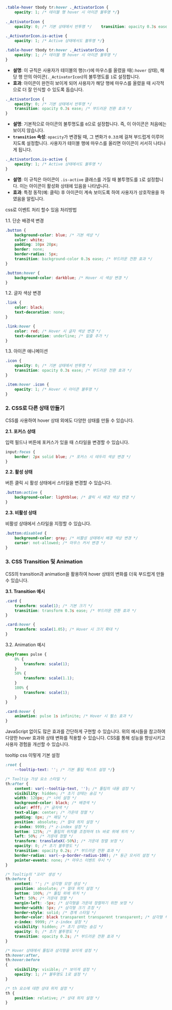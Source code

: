 
```css
.table-hover tbody tr:hover ._ActivatorIcon {  
    opacity: 1; /* 테이블 행 hover 시 아이콘 불투명 */}  
  
._ActivatorIcon {  
    opacity: 0; /* 기본 상태에서 반투명 */    transition: opacity 0.3s ease; /* 부드러운 전환 효과 */}  
  
._ActivatorIcon.is-active {  
    opacity: 1; /* Active 상태에서도 불투명 */}
```


```css
.table-hover tbody tr:hover ._ActivatorIcon {
    opacity: 1; /* 테이블 행 hover 시 아이콘 불투명 */
}
```

- **설명**: 이 규칙은 사용자가 테이블의 행(`tr`)에 마우스를 올렸을 때(`:hover` 상태), 해당 행 안의 아이콘(`._ActivatorIcon`)의 불투명도를 `1`로 설정합니다.
- **효과**: 아이콘이 완전히 보이게 되어 사용자가 해당 행에 마우스를 올렸을 때 시각적으로 더 잘 인식할 수 있도록 돕습니다.

```css
._ActivatorIcon {
    opacity: 0; /* 기본 상태에서 반투명 */
    transition: opacity 0.3s ease; /* 부드러운 전환 효과 */
}
```

- **설명**: 기본적으로 아이콘의 불투명도를 `0`으로 설정합니다. 즉, 이 아이콘은 처음에는 보이지 않습니다.
- **`transition` 속성**: `opacity`가 변경될 때, 그 변화가 `0.3초`에 걸쳐 부드럽게 이루어지도록 설정합니다. 사용자가 테이블 행에 마우스를 올리면 아이콘이 서서히 나타나게 됩니다.




```css
._ActivatorIcon.is-active {
    opacity: 1; /* Active 상태에서도 불투명 */
}

```

- **설명**: 이 규칙은 아이콘이 `.is-active` 클래스를 가질 때 불투명도를 `1`로 설정합니다. 이는 아이콘이 활성화 상태에 있음을 나타냅니다.
- **효과**: 특정 동작(예: 클릭) 후 아이콘이 계속 보이도록 하여 사용자가 상호작용을 하였음을 알립니다.



css로 이벤트 처리 할수 있음 처리방법


1.1. 단순 배경색 변경
```css
.button {
    background-color: blue; /* 기본 색상 */
    color: white;
    padding: 10px 20px;
    border: none;
    border-radius: 5px;
    transition: background-color 0.3s ease; /* 부드러운 전환 효과 */
}

.button:hover {
    background-color: darkblue; /* Hover 시 색상 변경 */
}
```


1.2. 글자 색상 변경

```css
.link {
    color: black;
    text-decoration: none;
}

.link:hover {
    color: red; /* Hover 시 글자 색상 변경 */
    text-decoration: underline; /* 밑줄 추가 */
}
```


1.3. 아이콘 애니메이션
```css
.icon {
    opacity: 0; /* 기본 상태에서 반투명 */
    transition: opacity 0.3s ease; /* 부드러운 전환 효과 */
}

.item:hover .icon {
    opacity: 1; /* Hover 시 아이콘 불투명 */
}

```


### 2. CSS로 다른 상태 만들기

CSS를 사용하여 hover 상태 외에도 다양한 상태를 만들 수 있습니다.

**2.1. 포커스 상태**

입력 필드나 버튼에 포커스가 있을 때 스타일을 변경할 수 있습니다.

```css
input:focus {
    border: 2px solid blue; /* 포커스 시 테두리 색상 변경 */
}
```





**2.2. 활성 상태**

버튼 클릭 시 활성 상태에서 스타일을 변경할 수 있습니다.
```css
.button:active {
    background-color: lightblue; /* 클릭 시 배경 색상 변경 */
}
```




**2.3. 비활성 상태**

비활성 상태에서 스타일을 지정할 수 있습니다.

```css
.button:disabled {
    background-color: gray; /* 비활성 상태에서 배경 색상 변경 */
    cursor: not-allowed; /* 마우스 커서 변경 */
}

```

### 3. CSS Transition 및 Animation

CSS의 transition과 animation을 활용하여 hover 상태의 변화를 더욱 부드럽게 만들 수 있습니다.

**3.1. Transition 예시**

```css
.card {
    transform: scale(1); /* 기본 크기 */
    transition: transform 0.3s ease; /* 부드러운 전환 효과 */
}

.card:hover {
    transform: scale(1.05); /* Hover 시 크기 확대 */
}

```


3.2. Animation 예시
```css
@keyframes pulse {
    0% {
        transform: scale(1);
    }
    50% {
        transform: scale(1.1);
    }
    100% {
        transform: scale(1);
    }
}

.card:hover {
    animation: pulse 1s infinite; /* Hover 시 펄스 효과 */
}

```


JavaScript 없이도 많은 효과를 간단하게 구현할 수 있습니다. 위의 예시들을 참고하여 다양한 hover 효과와 상태 변화를 적용할 수 있습니다. CSS를 통해 성능을 향상시키고 사용자 경험을 개선할 수 있습니다.









tooltip css
이렇게 기본 설정 

```css
:root {  
    --tooltip-text: ''; /* 기본 툴팁 텍스트 설정 */}
```

```css
/* Tooltip 가상 요소 스타일 */
th:after {
    content: var(--tooltip-text, ''); /* 툴팁의 내용 설정 */
    visibility: hidden; /* 초기 상태는 숨김 */
    width: 120px; /* 너비 설정 */
    background-color: black; /* 배경색 */
    color: #fff; /* 글자색 */
    text-align: center; /* 가운데 정렬 */
    padding: 8px; /* 패딩 */
    position: absolute; /* 절대 위치 설정 */
    z-index: 9999; /* z-index 설정 */
    bottom: 125%; /* 툴팁의 위치를 조정하여 th 바로 위에 위치 */
    left: 50%; /* 가운데 정렬 */
    transform: translateX(-50%); /* 가운데 정렬 보정 */
    opacity: 0; /* 초기 불투명도 */
    transition: opacity 0.2s; /* 부드러운 전환 효과 */
    border-radius: var(--p-border-radius-100); /* 둥근 모서리 설정 */
    pointer-events: none; /* 마우스 이벤트 무시 */
}

/* Tooltip의 "꼬리" 생성 */
th:before {
    content: ''; /* 삼각형 모양 생성 */
    position: absolute; /* 절대 위치 설정 */
    bottom: 100%; /* 툴팁 위에 위치 */
    left: 50%; /* 가운데 정렬 */
    margin-left: -5px; /* 삼각형을 가운데 정렬하기 위한 보정 */
    border-width: 5px; /* 삼각형 크기 조정 */
    border-style: solid; /* 경계 스타일 */
    border-color: black transparent transparent transparent; /* 삼각형 색상 설정: 위쪽으로 향하도록 설정 */
    z-index: 9999; /* z-index 설정 */
    visibility: hidden; /* 초기 상태는 숨김 */
    opacity: 0; /* 초기 불투명도 */
    transition: opacity 0.2s; /* 부드러운 전환 효과 */
}

/* Hover 상태에서 툴팁과 삼각형을 보이게 설정 */
th:hover:after,
th:hover:before
{
    visibility: visible; /* 보이게 설정 */
    opacity: 1; /* 불투명도 1로 설정 */
}

/* th 요소에 대한 상대 위치 설정 */
th {
    position: relative; /* 상대 위치 설정 */
}
```




